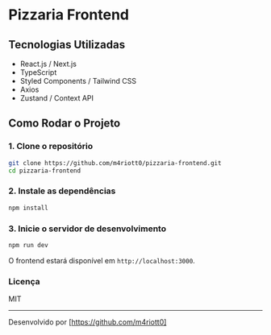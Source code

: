 # Pizzaria Frontend

## Tecnologias Utilizadas

- React.js / Next.js  
- TypeScript  
- Styled Components / Tailwind CSS  
- Axios  
- Zustand / Context API  

## Como Rodar o Projeto

### 1. Clone o repositório

```bash
git clone https://github.com/m4riott0/pizzaria-frontend.git
cd pizzaria-frontend
```

### 2. Instale as dependências

```bash
npm install
```

### 3. Inicie o servidor de desenvolvimento

```bash
npm run dev
```

O frontend estará disponível em `http://localhost:3000`.

### Licença

MIT

---

Desenvolvido por [https://github.com/m4riott0]
